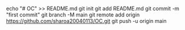 echo "# OC" >> README.md
git init
git add README.md
git commit -m "first commit"
git branch -M main
git remote add origin https://github.com/sharoa20040113/OC.git
git push -u origin main
